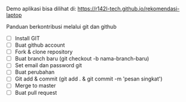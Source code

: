 Demo aplikasi bisa dilihat di:
https://r142l-tech.github.io/rekomendasi-laptop

Panduan berkontribusi melalui git dan github
- [ ] Install GIT
- [ ] Buat github account
- [ ] Fork & clone repository
- [ ] Buat branch baru (git checkout -b nama-branch-baru)
- [ ] Set email dan password git
- [ ] Buat perubahan
- [ ] Git add & commit (git add . & git commit -m 'pesan singkat')
- [ ] Merge to master
- [ ] Buat pull request
